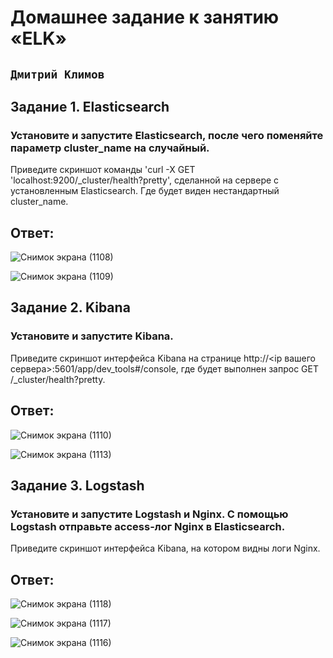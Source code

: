 # Домашнее задание к занятию «ELK»

## ` Дмитрий Климов `

## Задание 1. Elasticsearch

### Установите и запустите Elasticsearch, после чего поменяйте параметр cluster_name на случайный.

Приведите скриншот команды 'curl -X GET 'localhost:9200/_cluster/health?pretty', сделанной на сервере с установленным Elasticsearch. Где будет виден нестандартный cluster_name.

## Ответ:

![Снимок экрана (1108)](https://github.com/user-attachments/assets/ea836373-40b6-48c8-b912-513990f287b5)

![Снимок экрана (1109)](https://github.com/user-attachments/assets/ac8d2682-ecd9-480b-a2b4-f323787d93b2)

## Задание 2. Kibana

### Установите и запустите Kibana.

Приведите скриншот интерфейса Kibana на странице http://<ip вашего сервера>:5601/app/dev_tools#/console, где будет выполнен запрос GET /_cluster/health?pretty.

## Ответ:

![Снимок экрана (1110)](https://github.com/user-attachments/assets/c5a63f71-cade-46e4-9c0f-1709d4c475fe)

![Снимок экрана (1113)](https://github.com/user-attachments/assets/a035eefb-8d83-460a-9e8e-7cf0781ccbe3)


## Задание 3. Logstash

### Установите и запустите Logstash и Nginx. С помощью Logstash отправьте access-лог Nginx в Elasticsearch.

Приведите скриншот интерфейса Kibana, на котором видны логи Nginx.

## Ответ:

![Снимок экрана (1118)](https://github.com/user-attachments/assets/116ba235-88c7-4397-a04b-32b397f8b2cf)

![Снимок экрана (1117)](https://github.com/user-attachments/assets/a0f82dde-b41b-4f88-b9e0-e0bfe863ece8)

![Снимок экрана (1116)](https://github.com/user-attachments/assets/1b8a0f9b-fdef-4f90-9eae-629010a8d878)


